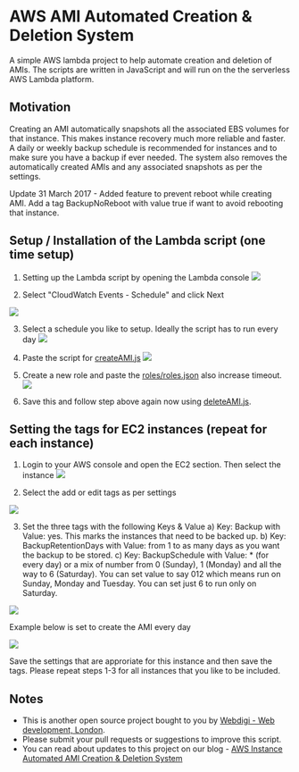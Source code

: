 # AWS AMI Automated Creation & Deletion System
A simple AWS lambda project to help automate creation and deletion of AMIs. The scripts are written in JavaScript and will run on the the serverless AWS Lambda platform.

## Motivation
Creating an AMI automatically snapshots all the associated EBS volumes for that instance. This makes instance recovery much more reliable and faster. A daily or weekly backup schedule is recommended for instances and to make sure you have a backup if ever needed. The system also removes the automatically created AMIs and any associated snapshots as per the settings.

Update 31 March 2017 - Added feature to prevent reboot while creating AMI. Add a tag BackupNoReboot with value true if want to avoid rebooting that instance.

## Setup / Installation of the Lambda script (one time setup)

1) Setting up the Lambda script by opening the Lambda console
![](https://raw.githubusercontent.com/webdigi/AWS-AMI-Automated-Creation-Deletion/master/docs/screenshots/lambda/1-lambda-select-blank.png)

2) Select "CloudWatch Events - Schedule" and click Next

![](https://raw.githubusercontent.com/webdigi/AWS-AMI-Automated-Creation-Deletion/master/docs/screenshots/lambda/2-select-cloudwatch-events-lambda.png)

3) Select a schedule you like to setup. Ideally the script has to run every day
![](https://raw.githubusercontent.com/webdigi/AWS-AMI-Automated-Creation-Deletion/master/docs/screenshots/lambda/3-setup-schedule.png)

4) Paste the script for [createAMI.js](https://raw.githubusercontent.com/webdigi/AWS-AMI-Automated-Creation-Deletion/master/lambda/createAMI.js)
![](https://raw.githubusercontent.com/webdigi/AWS-AMI-Automated-Creation-Deletion/master/docs/screenshots/lambda/4-setup-script.png)

5) Create a new role and paste the [roles/roles.json](https://raw.githubusercontent.com/webdigi/AWS-AMI-Automated-Creation-Deletion/master/roles/roles.json) also increase timeout.
![](https://raw.githubusercontent.com/webdigi/AWS-AMI-Automated-Creation-Deletion/master/docs/screenshots/lambda/5-setup-role-next.png)

6) Save this and follow step above again now using [deleteAMI.js](https://raw.githubusercontent.com/webdigi/AWS-AMI-Automated-Creation-Deletion/master/lambda/deleteAMI.js).

## Setting the tags for EC2 instances (repeat for each instance) 

1) Login to your AWS console and open the EC2 section. Then select the instance
![](https://raw.githubusercontent.com/webdigi/AWS-AMI-Automated-Creation-Deletion/master/docs/screenshots/ec2/1-aws-ec2-console.png)

2) Select the add or edit tags as per settings

![](https://raw.githubusercontent.com/webdigi/AWS-AMI-Automated-Creation-Deletion/master/docs/screenshots/ec2/2-edit-tags.png)

3) Set the three tags with the following Keys & Value
    a) Key: Backup with Value: yes. This marks the instances that need to be backed up.
    b) Key: BackupRetentionDays with Value: from 1 to as many days as you want the backup to be stored.
    c) Key: BackupSchedule with Value: * (for every day) or a mix of number from 0 (Sunday), 1 (Monday) and all the way to 6 (Saturday). You can set value to say 012 which means run on Sunday, Monday and Tuesday. You can set just 6 to run only on Saturday.
    
![](https://raw.githubusercontent.com/webdigi/AWS-AMI-Automated-Creation-Deletion/master/docs/screenshots/ec2/3-a-5dayRetension-1234DaysRun.png)

Example below is set to create the AMI every day

![](https://raw.githubusercontent.com/webdigi/AWS-AMI-Automated-Creation-Deletion/master/docs/screenshots/ec2/3-b-5dayRetention-Everyday.png)

Save the settings that are approriate for this instance and then save the tags. Please repeat steps 1-3 for all instances that you like to be included.

## Notes

- This is another open source project bought to you by [Webdigi - Web development, London](https://www.webdigi.co.uk/).
- Please submit your pull requests or suggestions to improve this script.
- You can read about updates to this project on our blog - [AWS Instance Automated AMI Creation & Deletion System](https://www.webdigi.co.uk/blog/2017/aws-instance-automated-ami-creation-deletion-system/)
